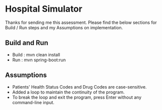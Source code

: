 # Hospital Simulator
Thanks for sending me this assessment. Please find the below sections for Build / Run steps and my Assumptions on implementation.

## Build and Run
- Build  : mvn clean install
- Run    : mvn spring-boot:run

## Assumptions
- Patients' Health Status Codes and Drug Codes are case-sensitive.
- Added a loop to maintain the continuity of the program.
- To break the loop and exit the program, press Enter without any command-line input.
